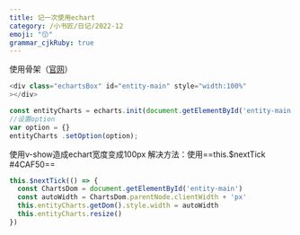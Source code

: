 ```yaml
---
title: 记一次使用echart
category: /小书匠/日记/2022-12
emoji: "😙"
grammar_cjkRuby: true
---
```



使用骨架（[官网](https://echarts.apache.org/handbook/zh/get-started/)）

``` javascript
<div class="echartsBox" id="entity-main" style="width:100%"
></div>
```

``` javascript
const entityCharts = echarts.init(document.getElementById('entity-main'))
//设置option
var option = {}
entityCharts .setOption(option);
```


使用v-show造成echart宽度变成100px
解决方法：使用==this.$nextTick #4CAF50==
``` javascript
this.$nextTick(() => {
  const ChartsDom = document.getElementById('entity-main')
  const autoWidth = ChartsDom.parentNode.clientWidth + 'px'
  this.entityCharts.getDom().style.width = autoWidth
  this.entityCharts.resize()
})
```